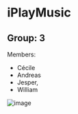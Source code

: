# iPlayMusic
## Group: 3

Members:
- Cécile
- Andreas
- Jesper,
- William

![image](https://user-images.githubusercontent.com/77662628/167079084-532713a8-5df1-46ab-a020-cf074b52ada6.png)
